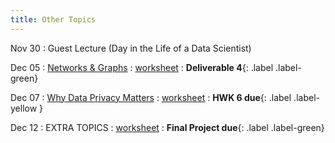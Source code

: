 ```yaml
---
title: Other Topics
---
```


Nov 30 
: Guest Lecture (Day in the Life of a Data Scientist)

Dec 05 
: [Networks & Graphs](#) 
  : [worksheet](#)
    : **Deliverable 4**{: .label .label-green}

Dec 07 
: [Why Data Privacy Matters](#) 
  : [worksheet](#) 
    : **HWK 6 due**{: .label .label-yellow }

Dec 12 
: EXTRA TOPICS 
  : [worksheet](#) 
    : **Final Project due**{: .label .label-green}
